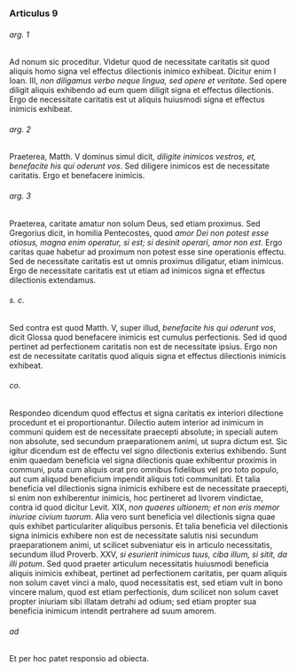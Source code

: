 ### Articulus 9

###### arg. 1
Ad nonum sic proceditur. Videtur quod de necessitate caritatis sit quod aliquis homo signa vel effectus dilectionis inimico exhibeat. Dicitur enim I Ioan. III, *non diligamus verbo neque lingua, sed opere et veritate*. Sed opere diligit aliquis exhibendo ad eum quem diligit signa et effectus dilectionis. Ergo de necessitate caritatis est ut aliquis huiusmodi signa et effectus inimicis exhibeat.

###### arg. 2
Praeterea, Matth. V dominus simul dicit, *diligite inimicos vestros, et, benefacite his qui oderunt vos*. Sed diligere inimicos est de necessitate caritatis. Ergo et benefacere inimicis.

###### arg. 3
Praeterea, caritate amatur non solum Deus, sed etiam proximus. Sed Gregorius dicit, in homilia Pentecostes, quod *amor Dei non potest esse otiosus, magna enim operatur, si est; si desinit operari, amor non est*. Ergo caritas quae habetur ad proximum non potest esse sine operationis effectu. Sed de necessitate caritatis est ut omnis proximus diligatur, etiam inimicus. Ergo de necessitate caritatis est ut etiam ad inimicos signa et effectus dilectionis extendamus.

###### s. c.
Sed contra est quod Matth. V, super illud, *benefacite his qui oderunt vos*, dicit Glossa quod benefacere inimicis est cumulus perfectionis. Sed id quod pertinet ad perfectionem caritatis non est de necessitate ipsius. Ergo non est de necessitate caritatis quod aliquis signa et effectus dilectionis inimicis exhibeat.

###### co.
Respondeo dicendum quod effectus et signa caritatis ex interiori dilectione procedunt et ei proportionantur. Dilectio autem interior ad inimicum in communi quidem est de necessitate praecepti absolute; in speciali autem non absolute, sed secundum praeparationem animi, ut supra dictum est. Sic igitur dicendum est de effectu vel signo dilectionis exterius exhibendo. Sunt enim quaedam beneficia vel signa dilectionis quae exhibentur proximis in communi, puta cum aliquis orat pro omnibus fidelibus vel pro toto populo, aut cum aliquod beneficium impendit aliquis toti communitati. Et talia beneficia vel dilectionis signa inimicis exhibere est de necessitate praecepti, si enim non exhiberentur inimicis, hoc pertineret ad livorem vindictae, contra id quod dicitur Levit. XIX, *non quaeres ultionem; et non eris memor iniuriae civium tuorum*. Alia vero sunt beneficia vel dilectionis signa quae quis exhibet particulariter aliquibus personis. Et talia beneficia vel dilectionis signa inimicis exhibere non est de necessitate salutis nisi secundum praeparationem animi, ut scilicet subveniatur eis in articulo necessitatis, secundum illud Proverb. XXV, *si esurierit inimicus tuus, ciba illum, si sitit, da illi potum*. Sed quod praeter articulum necessitatis huiusmodi beneficia aliquis inimicis exhibeat, pertinet ad perfectionem caritatis, per quam aliquis non solum cavet vinci a malo, quod necessitatis est, sed etiam vult in bono vincere malum, quod est etiam perfectionis, dum scilicet non solum cavet propter iniuriam sibi illatam detrahi ad odium; sed etiam propter sua beneficia inimicum intendit pertrahere ad suum amorem.

###### ad 
Et per hoc patet responsio ad obiecta.

